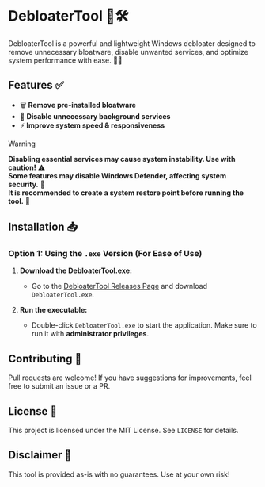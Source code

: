 # DebloaterTool 🚀🛠️

DebloaterTool is a powerful and lightweight Windows debloater designed to remove unnecessary bloatware, disable unwanted services, and optimize system performance with ease. 💨✨

## Features ✅
- 🗑️ **Remove pre-installed bloatware**
- 🚫 **Disable unnecessary background services**
- ⚡ **Improve system speed & responsiveness**

> [!WARNING]  
> **Disabling essential services may cause system instability. Use with caution!** ⚠️<br>
> **Some features may disable Windows Defender, affecting system security.** 🛑<br>
> **It is recommended to create a system restore point before running the tool.** 🛟<br>

## Installation 📥

### Option 1: Using the `.exe` Version (For Ease of Use)

1. **Download the DebloaterTool.exe:**
   - Go to the [DebloaterTool Releases Page](https://github.com/megsystem/DebloaterTool/releases) and download `DebloaterTool.exe`.

2. **Run the executable:**
   - Double-click `DebloaterTool.exe` to start the application. Make sure to run it with **administrator privileges**.

## Contributing 🤝
Pull requests are welcome! If you have suggestions for improvements, feel free to submit an issue or a PR.

## License 📜
This project is licensed under the MIT License. See `LICENSE` for details.

## Disclaimer 🛑
This tool is provided as-is with no guarantees. Use at your own risk!
